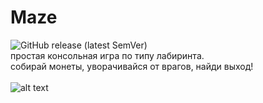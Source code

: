 # Maze
![GitHub release (latest SemVer)](https://img.shields.io/github/v/release/sunmeat/maze)<br />
простая консольная игра по типу лабиринта.<br />
собирай монеты, уворачивайся от врагов, найди выход!<br /><br />
![alt text](https://github.com/sunmeat/maze/blob/master/photo_2021-09-18_21-04-13.jpg?raw=true)
